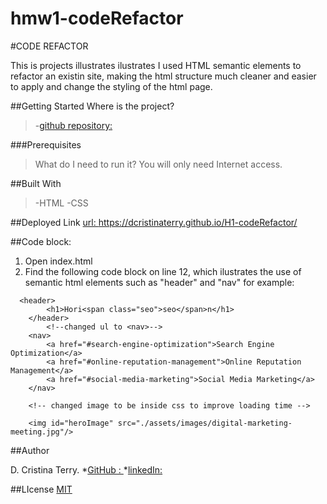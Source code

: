 # hmw1-codeRefactor

#CODE REFACTOR

This is projects illustrates ilustrates I used HTML semantic elements to refactor an existin site, making the html structure much cleaner and easier to apply and change the styling of the html page. 

##Getting Started
Where is the project?

>-[github repository: ](https://github.com/crisdc88/H1-codeRefactor/)


###Prerequisites
>What do I need to run it?
>You will only need Internet access.

##Built With 

>-HTML
>-CSS

##Deployed Link
[url: https://dcristinaterry.github.io/H1-codeRefactor/ ](https://dcristinaterry.github.io/H1-codeRefactor/) 

##Code block:

1. Open index.html
2. Find the following code block on line 12, which ilustrates the use of semantic html elements such as "header" and "nav" for example:
```
  <header>
        <h1>Hori<span class="seo">seo</span>n</h1>
    </header>
        <!--changed ul to <nav>-->
    <nav>
        <a href="#search-engine-optimization">Search Engine Optimization</a> 
        <a href="#online-reputation-management">Online Reputation Management</a>
        <a href="#social-media-marketing">Social Media Marketing</a>
    </nav>
        
    <!-- changed image to be inside css to improve loading time -->
    
    <img id="heroImage" src="./assets/images/digital-marketing-meeting.jpg"/>

```



##Author

D. Cristina Terry.
*[GitHub : ](https://github.com/crisdc88/)
*[linkedIn: ](www.linkedin.com/in/dcristinaterry)


##LIcense
[MIT](https://choosealicense.com/licenses/mit/)
